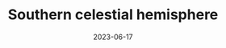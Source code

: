 ---
title: "Southern celestial hemisphere"
type: hashtag
date: 2023-06-17
hashtag: southern-celestial-hemisphere
opposite:
  - Northern celestial hemisphere
subdivision-of:
  - celestial sphere
tags:
  - astronomy
---